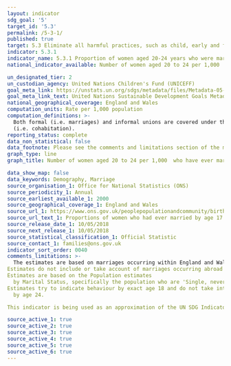 ```yaml
---
layout: indicator
sdg_goal: '5'
target_id: '5.3'
permalink: /5-3-1/
published: true
target: 5.3 Eliminate all harmful practices, such as child, early and forced marriage and female genital mutilation
indicator: 5.3.1
indicator_name: 5.3.1 Proportion of women aged 20-24 years who were married or in a union before age 15 and before age 18
national_indicator_available: Number of women aged 20 to 24 per 1,000  who have ever married by age 18

un_designated_tier: 2
un_custodian_agency: United Nations Children's Fund (UNICEFF)
goal_meta_link: https://unstats.un.org/sdgs/metadata/files/Metadata-05-03-01.pdf
goal_meta_link_text: United Nations Sustainable Development Goals Metadata (PDF 207 KB)
national_geographical_coverage: England and Wales
computation_units: Rate per 1,000 population
computation_definitions: >-
  Both formal (i.e. marriages) and informal unions are covered under this indicator. Informal unions are generally defined as those in which a couple lives together for some time, intends to have a lasting relationship, but for which there has been no formal civil or religious ceremony
  (i.e. cohabitation).
reporting_status: complete
data_non_statistical: false
data_footnote: Please see the comments and limitations section of the metadata
graph_type: line
graph_title: Number of women aged 20 to 24 per 1,000  who have ever married by age 18

data_show_map: false
data_keywords: Demography, Marriage
source_organisation_1: Office for National Statistics (ONS)
source_periodicity_1: Annual
source_earliest_available_1: 2000
source_geographical_coverage_1: England and Wales
source_url_1: https://www.ons.gov.uk/peoplepopulationandcommunity/birthsdeathsandmarriages/marriagecohabitationandcivilpartnerships/adhocs/008063proportionsofwomenwhohadevermarriedbyage17andbyage18forgroupedbirthcohorts1976to1980to1990to1994
source_url_text_1: Proportions of women who had ever married by age 17 and by age 18, for grouped birth cohorts, 1976 to 1980 and 1990 to 1994 inclusive
source_release_date_1: 10/05/2018
source_next_release_1: 10/05/2018
source_statistical_classification_1: Official Statistic 
source_contact_1: families@ons.gov.uk
indicator_sort_order: 0040
comments_limitations: >-
  The estimates are based on marriages occurring within England and Wales only.
Estimates do not include or take account of marriages occurring abroad either before migrating to England and Wales or whilst as a resident of England and Wales.
Estimates are based on the Population estimates
  by Marital Status, specifically the population who are 'Single, never married or civil partnered'. Migrants will be included within these population estimates.
Estimates try to indicate behaviour by exact age 18 and do not take into account; death, divorce or migration which could occur
  by age 24. 

This indicator is being used as an approximation of the UN SDG Indicator. Where possible, we will work to identify or develop UK data to meet the global indicator specification.This indicator has not been identified in collaboration with topic experts.

source_active_1: true
source_active_2: true
source_active_3: true
source_active_4: true
source_active_5: true
source_active_6: true
---
```

